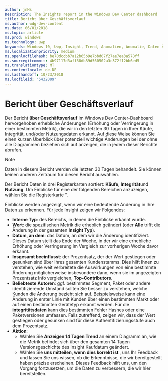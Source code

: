```yaml
---
author: jnHs
Description: The Insights report in the Windows Dev Center dashboard
title: Bericht über Geschäftsverlauf
ms.author: wdg-dev-content
ms.date: 06/01/2018
ms.topic: article
ms.prod: windows
ms.technology: uwp
keywords: Windows 10, Uwp, Insight, Trend, Anomalien, Anomalie, Daten Änderungen
ms.localizationpriority: medium
ms.openlocfilehash: be70dccbb7a12b65b9e7bbd07f27ae7ea3a578ff
ms.sourcegitcommit: 4b97117d3aff38db89d560502a3c372f12bb6ed5
ms.translationtype: MT
ms.contentlocale: de-DE
ms.lasthandoff: 10/23/2018
ms.locfileid: "5432009"
---
```

# <a name="insights-report"></a>Bericht über Geschäftsverlauf


Der Bericht **über Geschäftsverlauf** im Windows Dev Center-Dashboard hervorgehoben erhebliche Änderungen (Erhöhung oder Verringerung in einer bestimmten Metrik), die wir in den letzten 30 Tagen in Ihrer Käufe, Integrität, und/oder Nutzungsdaten erkannt. Auf diese Weise können Sie einen kurzen Überblick über potenziell wichtige Änderungen bei der ohne alle Diagrammen beziehen sich auf anzeigen, die in jedem dieser Berichte abrufen.

> [!NOTE]
> Daten in diesem Bericht werden die letzten 30 Tagen behandelt. Sie können keinen anderen Zeitraum für diesen Bericht auswählen.

Der Bericht Daten in drei Registerkarten sortiert: **Käufe**, **Integrität**und **Nutzung**. Um Einblicke für eine der folgenden Bereichen anzuzeigen, wählen Sie die Registerkarte ".

Einblicke werden angezeigt, wenn wir eine bedeutende Änderung in Ihre Daten zu erkennen. Für jede Insight zeigen wir Folgendes:
- **Interne Typ**: des Bereichs, in denen die Einblicke erkannt wurde.
- **Wert**: die spezifischen Metrik die erheblich geändert (oder **Alle** trifft die Änderung in der gesamten **Insight Typ**).
- **Datum, an dem**: das Datum, an dem wir die Änderung identifiziert. Dieses Datum stellt das Ende der Woche, in der wir eine erhebliche Erhöhung oder Verringerung im Vergleich zur vorherigen Woche davor erkannt.
- **Insgesamt beeinflusst**: der Prozentsatz, der der Wert gestiegen oder gesunken sind über Ihres gesamten Kundenstamms. Dies hilft Ihnen zu verstehen, wie weit verbreitete die Auswirkungen von eine bestimmte Änderung möglicherweise insbesondere dann, wenn sie im angezeigten Prozentsatz Info vergleichen, **Top-Contributors.**
- **Beliebteste Autoren**: ggf. bestimmtes Segment, Paket oder andere identifizierende Umstand sollten Sie besser zu verstehen, welche Kunden die Änderung bezieht sich auf. Beispielsweise kann eine Änderung in erster Linie mit Kunden über einen bestimmten Markt oder auf einen bestimmten Gerätetyp erkannt werden. Für die **integritätsdaten** kann dies bestimmten Fehler Hashes oder eine Paketversionen umfassen. Falls zutreffend, zeigen wir, dass der Wert gestiegen oder gesunken sind für diese Authentifizierungsstufe auch dem Prozentsatz.
- **Aktion**:
   - Wählen Sie **Anzeigen 14 Tagen Trend** an einem Diagramm an, wie die Metrik befindet sich über den gesamten 14 Tagen Versionsgeschichte des Insight Kaufdatum geändert.
   - Wählen Sie **uns mitteilen, wenn dies korrekt ist** , uns Ihr Feedback und lassen Sie uns wissen, ob die Erkenntnisse, die wir bereitgestellt haben präzise erscheinen. Dieses Feedback hilft uns, um den Vorgang fortzusetzen, um die Daten zu verbessern, die wir hier bereitstellen. 

